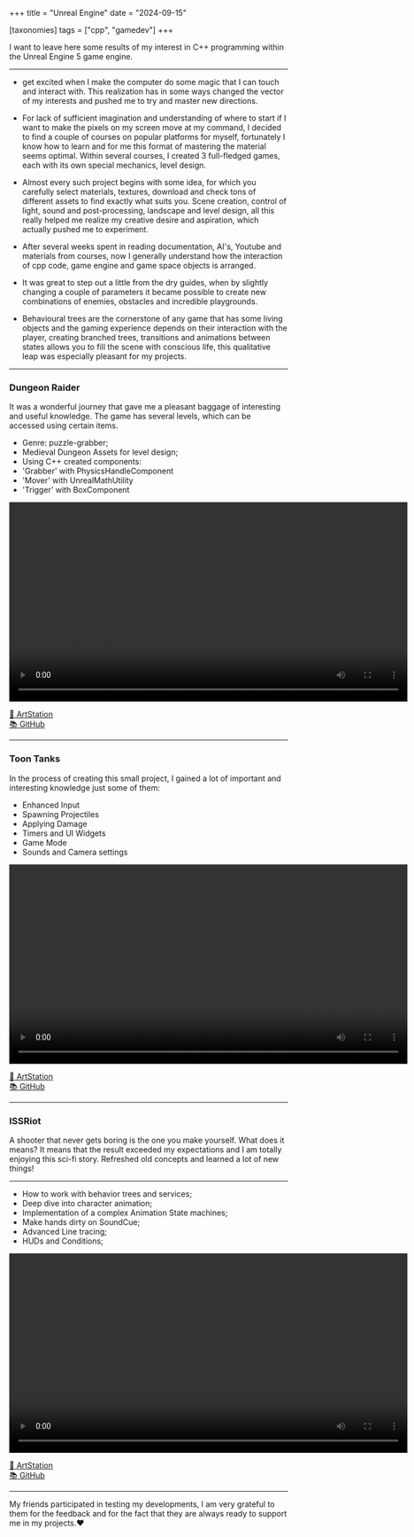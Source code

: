 +++
title = "Unreal Engine"
date = "2024-09-15"

[taxonomies]
tags = ["cpp", "gamedev"]
+++

I want to leave here some results of my interest in C++ programming within the Unreal Engine 5 game engine.

<!-- more -->
---

-  get excited when I make the computer do some magic that I can touch and interact with. 
This realization has in some ways changed the vector of my interests and pushed me to try and master new directions.

- For lack of sufficient imagination and understanding of where to start if I want to make the pixels on my screen move at my command, I decided to find a couple of courses on popular platforms for myself, fortunately I know how to learn and for me this format of mastering the material seems optimal.
Within several courses, I created 3 full-fledged games, each with its own special mechanics, level design.

- Almost every such project begins with some idea, for which you carefully select materials, textures, download and check tons of different assets to find exactly what suits you.
Scene creation, control of light, sound and post-processing, landscape and level design, all this really helped me realize my creative desire and aspiration, which actually pushed me to experiment.

- After several weeks spent in reading documentation, AI's, Youtube and materials from courses, now I generally understand how the interaction of cpp code, game engine and game space objects is arranged.

- It was great to step out a little from the dry guides, when by slightly changing a couple of parameters it became possible to create new combinations of enemies, obstacles and incredible playgrounds.

- Behavioural trees are the cornerstone of any game that has some living objects and the gaming experience depends on their interaction with the player, creating branched trees, transitions and animations between states allows you to fill the scene with conscious life, this qualitative leap was especially pleasant for my projects.

---

### Dungeon Raider
It was a wonderful journey that gave me a pleasant baggage of interesting and useful knowledge.
The game has several levels, which can be accessed using certain items.
* Genre: puzzle-grabber;
* Medieval Dungeon Assets for level design;
* Using C++ created components:
* 'Grabber' with PhysicsHandleComponent
* 'Mover' with UnrealMathUtility
* 'Trigger' with BoxComponent

<video controls width="720">
<source src="/media/dungeon-raider-preview.webm" type="video/webm" />
</video>

[🎨 ArtStation](https://www.artstation.com/artwork/kNE3e2)  
[📚 GitHub](https://github.com/maltsev-dev/unrealProjects/tree/main/src/grabber)

---

### Toon Tanks
In the process of creating this small project, I gained a lot of important and interesting knowledge
just some of them:
* Enhanced Input
* Spawning Projectiles
* Applying Damage
* Timers and UI Widgets
* Game Mode
* Sounds and Camera settings

<video controls width="720">
<source src="/media/toon-tanks-preview.webm" type="video/webm" />
</video>

[🎨 ArtStation](https://www.artstation.com/artwork/kND2Z0)  
[📚 GitHub](https://github.com/maltsev-dev/unrealProjects/tree/main/src/toontanks)

---

### ISSRiot
A shooter that never gets boring is the one you make yourself.
What does it means?
It means that the result exceeded my expectations and I am totally enjoying this sci-fi story.
Refreshed old concepts and learned a lot of new things!
_________________________________________
* How to work with behavior trees and services;
* Deep dive into character animation;
* Implementation of a complex Animation State machines;
* Make hands dirty on SoundCue;
* Advanced Line tracing;
* HUDs and Conditions;

<video controls width="720">
<source src="/media/cssriot-preview.webm" type="video/webm" />
</video>

[🎨 ArtStation](https://www.artstation.com/artwork/RK3LXm)  
[📚 GitHub](https://github.com/maltsev-dev/unrealProjects/tree/main/src/simpleShooter)  

---

My friends participated in testing my developments, 
I am very grateful to them for the feedback and for the fact that they are always ready to support me in my projects.❤️
